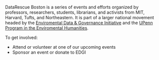 DataRescue Boston is a series of events and efforts organized by professors, researchers, students, librarians, and activists from MIT, Harvard, Tufts, and Northeastern. It is part of a larger national movement headed by the [Enviromental Data & Governance Initiative](http://envirodatagov.org) and the [UPenn Program in the Enviromental Humanities](http://www.ppehlab.org).

To get involved:
- Attend or volunteer at one of our upcoming events
- Sponsor an event or donate to EDGI
